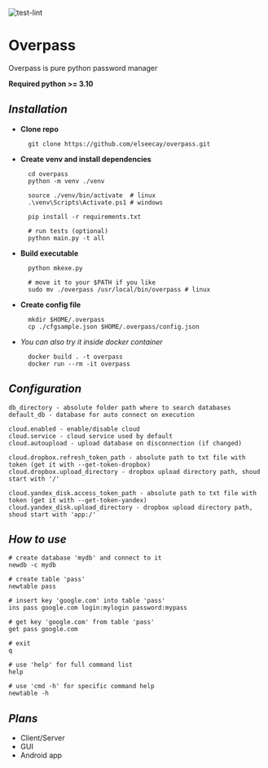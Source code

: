 ![test-lint](https://github.com/elseecay/overpass/actions/workflows/test-lint.yml/badge.svg)

# **Overpass**

Overpass is pure python password manager

**Required python >= 3.10**


## *Installation*

- **Clone repo**

        git clone https://github.com/elseecay/overpass.git

- **Create venv and install dependencies**

        cd overpass
        python -m venv ./venv

        source ./venv/bin/activate  # linux
        .\venv\Scripts\Activate.ps1 # windows

        pip install -r requirements.txt

        # run tests (optional)
        python main.py -t all

- **Build executable**

        python mkexe.py

        # move it to your $PATH if you like
        sudo mv ./overpass /usr/local/bin/overpass # linux

- **Create config file**

        mkdir $HOME/.overpass
        cp ./cfgsample.json $HOME/.overpass/config.json


- *You can also try it inside docker container*

        docker build . -t overpass
        docker run --rm -it overpass


## *Configuration*

    db_directory - absolute folder path where to search databases
    default_db - database for auto connect on execution

    cloud.enabled - enable/disable cloud
    cloud.service - cloud service used by default
    cloud.autoupload - upload database on disconnection (if changed)

    cloud.dropbox.refresh_token_path - absolute path to txt file with token (get it with --get-token-dropbox)
    cloud.dropbox.upload_directory - dropbox upload directory path, shoud start with '/'

    cloud.yandex_disk.access_token_path - absolute path to txt file with token (get it with --get-token-yandex)
    cloud.yandex_disk.upload_directory - dropbox upload directory path, shoud start with 'app:/'


## *How to use*

    # create database 'mydb' and connect to it
    newdb -c mydb

    # create table 'pass'
    newtable pass

    # insert key 'google.com' into table 'pass'
    ins pass google.com login:mylogin password:mypass

    # get key 'google.com' from table 'pass'
    get pass google.com

    # exit
    q

    # use 'help' for full command list
    help

    # use 'cmd -h' for specific command help 
    newtable -h


## *Plans*

- Client/Server
- GUI
- Android app
